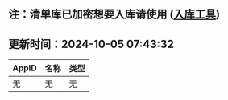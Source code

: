 ## 注：清单库已加密想要入库请使用 ([入库工具](https://github.com/BlankTMing/ManifestAutoUpdate/releases))

## 更新时间：2024-10-05 07:43:32
| AppID | 名称 | 类型  |
| :-------------------- | :----------------------------- | :----------- |
| 无 | 无 | 无 |
